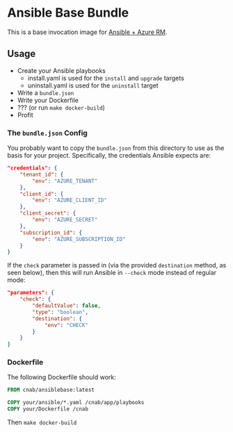# Ansible Base Bundle

This is a base invocation image for [Ansible + Azure RM](https://docs.ansible.com/ansible/latest/scenario_guides/guide_azure.html#).

## Usage

- Create your Ansible playbooks
  - install.yaml is used for the `install` and `upgrade` targets
  - uninstall.yaml is used for the `uninstall` target
- Write a `bundle.json`
- Write your Dockerfile
- ??? (or run `make docker-build`)
- Profit

### The `bundle.json` Config

You probably want to copy the `bundle.json` from this directory to use as the basis
for your project. Specifically, the credentials Ansible expects are:

```json
"credentials": {
    "tenant_id": {
        "env": "AZURE_TENANT"
    },
    "client_id": {
        "env": "AZURE_CLIENT_ID"
    },
    "client_secret": {
        "env": "AZURE_SECRET"
    },
    "subscription_id": {
        "env": "AZURE_SUBSCRIPTION_ID"
    }
}
```

If the `check` parameter is passed in (via the provided `destination` method, as seen below), then this will
run Ansible in `--check` mode instead of regular mode:

```json
"parameters": {
    "check": {
        "defaultValue": false,
        "type": "boolean",
        "destination": {
            "env": "CHECK"
        }
    }
}
```

### Dockerfile

The following Dockerfile should work:

```Dockerfile
FROM cnab/ansiblebase:latest

COPY your/ansible/*.yaml /cnab/app/playbooks
COPY your/Dockerfile /cnab
```

Then `make docker-build`
